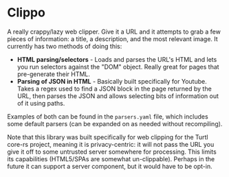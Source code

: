 # Clippo

A really crappy/lazy web clipper. Give it a URL and it attempts to grab a few
pieces of information: a title, a description, and the most relevant image. It
currently has two methods of doing this:

- **HTML parsing/selectors** - Loads and parses the URL's HTML and lets you run
selectors against the "DOM" object. Really great for pages that pre-generate
their HTML.
- **Parsing of JSON in HTML** - Basically built specifically for Youtube. Takes
a regex used to find a JSON block in the page returned by the URL, then parses
the JSON and allows selecting bits of information out of it using paths.

Examples of both can be found in the `parsers.yaml` file, which includes some
default parsers (can be expanded on as needed without recompiling).

Note that this library was built specifically for web clipping for the Turtl
core-rs project, meaning it is privacy-centric: it will not pass the URL you
give it off to some untrusted server somewhere for processing. This limits its
capabilities (HTML5/SPAs are somewhat un-clippable). Perhaps in the future it
can support a server component, but it would have to be opt-in.

